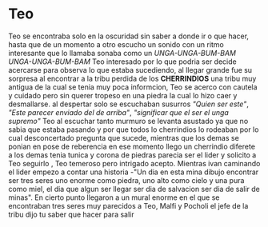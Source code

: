 # Teo 
Teo se encontraba solo en la oscuridad sin saber a donde ir o que hacer, hasta que de un momento a otro escucho un sonido con un ritmo 
interesante que lo llamaba sonaba como un *UNGA-UNGA-BUM-BAM* *UNGA-UNGA-BUM-BAM* Teo interesado por lo que podria ser decide acercarse para observa lo que estaba sucediendo, al llegar grande fue su sorpresa al encontrar a la tribu perdida de los **CHERRINDIOS** una tribu muy antigua de la cual se tenia muy poca informcion, Teo se acerco con cautela y cuidado pero sin querer tropeso en una piedra la cual lo hizo caer y desmallarse.
al despertar solo se escuchaban susurros
_"Quien ser este"_, _"Este parecer enviado del de arriba"_, _"significar que el ser el unga supremo"_
Teo al escuchar tanto murmuro se levanta asustado ya que no sabia que estaba pasando y por que todos lo cherrindios lo rodeaban por lo cual desconcertado pregunta que sucede, mientras que los demas se ponian en pose de reberencia en ese momento llego un cherrindio diferete a los demas tenia tunica y corona de piedras parecia ser el lider y solicito a Teo seguirlo , Teo temeroso pero intrigado acepto. Mientras ivan caminando el lider empezo a contar una historia 
-"Un dia en esta mina dibujo encontrar ser tres seres uno enorme como piedra, uno alto como cielo y una pura como miel, el dia que algun ser llegar ser dia de salvacion ser dia de salir de minas".
En cierto punto llegaron a un mural enorme en el que se encontraban tres seres muy parecidos a Teo, Malfi y Pocholi el jefe de la tribu dijo tu saber que hacer para salir  
